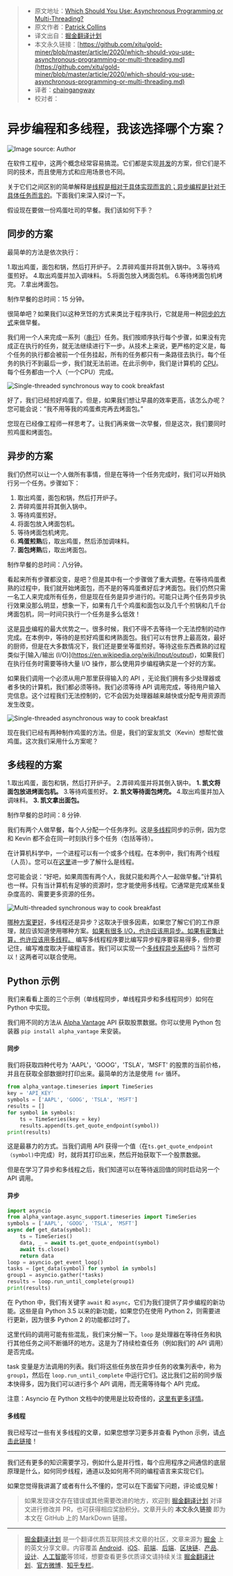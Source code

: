 > * 原文地址：[Which Should You Use: Asynchronous Programming or Multi-Threading?](https://medium.com/better-programming/which-should-you-use-asynchronous-programming-or-multi-threading-7435ec9adc8e)
> * 原文作者：[Patrick Collins](https://medium.com/@patrick.collins_58673)
> * 译文出自：[掘金翻译计划](https://github.com/xitu/gold-miner)
> * 本文永久链接：[https://github.com/xitu/gold-miner/blob/master/article/2020/which-should-you-use-asynchronous-programming-or-multi-threading.md](https://github.com/xitu/gold-miner/blob/master/article/2020/which-should-you-use-asynchronous-programming-or-multi-threading.md)
> * 译者：[chaingangway](https://github.com/chaingangway)
> * 校对者：

# 异步编程和多线程，我该选择哪个方案？

![Image source: Author](https://cdn-images-1.medium.com/max/4608/1*G-JcOwcbJfFe70evn2FoNA.png)

在软件工程中，这两个概念经常容易搞混。它们都是实现[并发](https://en.wikipedia.org/wiki/Concurrency_(computer_science))的方案，但它们是不同的技术，而且使用方式和应用场景也不同。

关于它们之间区别的简单解释是[线程是相对于具体实现而言的；异步编程是针对于具体任务而言的](https://stackoverflow.com/questions/34680985/what-is-the-difference-between-asynchronous-programming-and-multithreading)。下面我们来深入探讨一下。

假设现在要做一份鸡蛋吐司的早餐。我们该如何下手？

## 同步的方案

最简单的方法是依次执行：

1.取出鸡蛋，面包和锅，然后打开炉子。
2.弄碎鸡蛋并将其倒入锅中。
3.等待鸡蛋煎好。
4.取出鸡蛋并加入调味料。
5.将面包放入烤面包机。
6.等待烤面包机烤完。
7.拿出烤面包。

制作早餐的总时间：15 分钟。

很简单吧？如果我们以这种烹饪的方式来类比于程序执行，它就是用一种[同步的方式](https://stackoverflow.com/questions/748175/asynchronous-vs-synchronous-execution-what-does-it-really-mean)来做早餐。

我们用一个人来完成一系列（[串行](https://en.wikipedia.org/wiki/Serialism)）任务。我们按顺序执行每个步骤，如果没有完成正在执行的任务，就无法继续进行下一步。从技术上来说，更严格的定义是，每个任务的执行都会被前一个任务挂起，所有的任务都只有一条路径去执行。每个任务的执行不到最后一步，我们就无法前进。在此示例中，我们是计算机的 [CPU](https://en.wikipedia.org/wiki/Central_processing_unit)。每个任务都由一个人（一个CPU）完成。

![Single-threaded synchronous way to cook breakfast](https://cdn-images-1.medium.com/max/4608/1*tqb0_sHBGF4TlSWPDY7j7w.png)

好了，我们已经煎好鸡蛋了。但是，如果我们想让早晨的效率更高，该怎么办呢？您可能会说：“我不用等我的鸡蛋煮完再去烤面包。”

您现在已经像工程师一样思考了。让我们再来做一次早餐，但是这次，我们要同时煎鸡蛋和烤面包。

## 异步的方案

我们仍然可以让一个人做所有事情，但是在等待一个任务完成时，我们可以开始执行另一个任务。步骤如下：

1. 取出鸡蛋，面包和锅，然后打开炉子。
2. 弄碎鸡蛋并将其倒入锅中。
3. 等待鸡蛋煎好。
4. 将面包放入烤面包机。
5. 等待烤面包机烤完。
6. **鸡蛋煎熟**后，取出鸡蛋，然后添加调味料。
7. **面包烤熟**后，取出烤面包。

制作早餐的总时间：八分钟。

看起来所有步骤都没变，是吧？但是其中有一个步骤做了重大调整。在等待鸡蛋煮熟的过程中，我们就开始烤面包，而不是的等鸡蛋煮好后才烤面包。我们仍然只需一名工人来完成所有任务，但是现在任务是异步进行的。可能只让两个任务异步执行效果没那么明显，想象一下，如果有几千个鸡蛋和面包以及几千个煎锅和几千台烤面包机，同一时间只执行一个任务是多么低效！

这是[异步](https://en.wikipedia.org/wiki/Asynchrony_(computer_programming))编程的最大优势之一。很多时候，我们不得不去等待一个无法控制的动作完成。在本例中，等待的是煎好鸡蛋和烤熟面包。我们可以有世界上最高效，最好的厨师，但是在大多数情况下，我们还是要坐等蛋煎好。等待这些东西煮熟的过程类似于[输入/输出 (I/O)](https://en.wikipedia.org/wiki/Input/output)，如果我们在执行任务时需要等待大量 I/O 操作，那么使用异步编程确实是一个好的方案。

如果我们调用一个必须从用户那里获得输入的 API ，无论我们拥有多少处理器或者多快的计算机，我们都必须等待。我们必须等待 API 调用完成，等待用户输入完信息。这个过程我们无法控制的，它不会因为处理器越来越快或分配专用资源而发生改变。

![Single-threaded asynchronous way to cook breakfast](https://cdn-images-1.medium.com/max/4608/1*WXtQa9WJYl96TjkCB2Fu9w.png)

现在我们已经有两种制作鸡蛋的方法。但是，我们的室友凯文（Kevin）想帮忙做鸡蛋。这次我们采用什么方案呢？

## 多线程的方案

1.取出鸡蛋，面包和锅，然后打开炉子。
2.弄碎鸡蛋并将其倒入锅中。 **1. 凯文将面包放进烤面包机。**
3.等待鸡蛋煎好。 **2. 凯文等待面包烤完。**
4.取出鸡蛋并加入调味料。 **3. 凯文拿出面包。**

制作早餐的总时间：8 分钟.

我们有两个人做早餐，每个人分配一个任务序列。这是[多线程](https://en.wikipedia.org/wiki/Multithreading_(computer_architecture))同步的示例，因为您和 Kevin 都不会在同一时刻执行多个任务（包括等待）。

在计算机科学中，一个进程可以有一个或多个线程。在本例中，我们有两个线程（人员）。您可以在[这里](https://www.computerhope.com/jargon/t/thread.htm)进一步了解什么是线程。

您可能会说：“好吧，如果周围有两个人，我就只能和两个人一起做早餐。”计算机也一样。只有当计算机有足够的资源时，您才能使用多线程。它通常是完成某些复杂度高的、需要更多资源的任务。

![Multi-threaded synchronous way to cook breakfast](https://cdn-images-1.medium.com/max/4608/1*qQOr-cdzcg2S3bqQLMjcvg.png)

[哪种方案更好](https://www.quora.com/What-is-the-difference-between-asynchronous-programming-and-multi-threading)，多线程还是异步？这取决于很多因素，如果您了解它们的工作原理，就应该知道使用哪种方案。[如果有很多 I/O，也许应该用异步。如果有密集计算，也许应该用多线程。](https://stackify.com/when-to-use-asynchronous-programming/) 编写多线程程序要比编写异步程序要容易得多，但你要记住，编写难度取决于编程语言。我们可以实现一个[多线程异步系统](https://codewala.net/2015/07/29/concurrency-vs-multi-threading-vs-asynchronous-programming-explained/)吗？当然可以！这两者可以联合使用。

## Python 示例

我们来看看上面的三个示例（单线程同步，单线程异步和多线程同步）如何在Python 中实现。

我们用不同的方法从 [Alpha Vantage](https://www.alphavantage.co/) API 获取股票数据。你可以使用 Python 包装器 `pip install alpha_vantage` 来安装。

#### 同步

我们将获取四种代号为 'AAPL'，'GOOG'，'TSLA'，'MSFT' 的股票的当前价格，并且在获取全部数据时打印出来。最简单的方法是使用 `for` 循环。

```Python
from alpha_vantage.timeseries import TimeSeries
key = 'API_KEY'
symbols = ['AAPL', 'GOOG', 'TSLA', 'MSFT']
results = []
for symbol in symbols:
    ts = TimeSeries(key = key)
    results.append(ts.get_quote_endpoint(symbol))
print(results)
```

这是最暴力的方式。当我们调用 API 获得一个值（在`ts.get_quote_endpoint（symbol)`中完成）时，就将其打印出来，然后开始获取下一个股票数据。

但是在学习了异步和多线程之后，我们知道可以在等待返回值的同时启动另一个 API 调用。

#### 异步

```Python
import asyncio
from alpha_vantage.async_support.timeseries import TimeSeries
symbols = ['AAPL', 'GOOG', 'TSLA', 'MSFT']
async def get_data(symbol):
    ts = TimeSeries()
    data, _ = await ts.get_quote_endpoint(symbol)
    await ts.close()
    return data
loop = asyncio.get_event_loop()
tasks = [get_data(symbol) for symbol in symbols]
group1 = asyncio.gather(*tasks)
results = loop.run_until_complete(group1)
print(results)
```

在 Python 中，我们有关键字 `await` 和 `async`，它们为我们提供了异步编程的新功能。这些是自 Python 3.5 以来的新功能，如果您仍在使用 Python 2，则需要进行更新，因为很多 Python 2 的功能都过时了。

这里代码的调用可能有些混乱，我们来分解一下。`loop` 是处理器在等待任务和执行其他任务之间不断循环的地方。这是为了持续检查任务（例如我们的 API 调用）是否完成。

task 变量是方法调用的列表。我们将这些任务放在异步任务的收集列表中，称为 `group1`，然后在 `loop.run_until_complete` 中运行它们。这比我们之前的同步版本快得多，因为我们可以进行多个 API 调用，而无需等待每个 API 完成。

注意：Asyncio 在 Python 文档中的使用是比较奇怪的，[这里有更多详情](https://stackoverflow.com/questions/47518874/how-do-i-run-python-asyncio-code-in-a-jupyter-notebook)。

#### 多线程

我已经写过一些有关多线程的文章，如果您想学习更多并查看 Python 示例，请[点击此链接](https://medium.com/alpha-vantage/data-is-taking-to-long-to-get-back-d48e3bf8f59b)！

---

我们还有更多的知识需要学习，例如什么是并行性，每个应用程序之间通信的底层原理是什么，如何同步线程，通道以及如何用不同的编程语言来实现它们。

如果您觉得我讲漏了或者有什么不懂的，您可以在下面留下问题，评论或见解！

> 如果发现译文存在错误或其他需要改进的地方，欢迎到 [掘金翻译计划](https://github.com/xitu/gold-miner) 对译文进行修改并 PR，也可获得相应奖励积分。文章开头的 **本文永久链接** 即为本文在 GitHub 上的 MarkDown 链接。

---

> [掘金翻译计划](https://github.com/xitu/gold-miner) 是一个翻译优质互联网技术文章的社区，文章来源为 [掘金](https://juejin.im) 上的英文分享文章。内容覆盖 [Android](https://github.com/xitu/gold-miner#android)、[iOS](https://github.com/xitu/gold-miner#ios)、[前端](https://github.com/xitu/gold-miner#前端)、[后端](https://github.com/xitu/gold-miner#后端)、[区块链](https://github.com/xitu/gold-miner#区块链)、[产品](https://github.com/xitu/gold-miner#产品)、[设计](https://github.com/xitu/gold-miner#设计)、[人工智能](https://github.com/xitu/gold-miner#人工智能)等领域，想要查看更多优质译文请持续关注 [掘金翻译计划](https://github.com/xitu/gold-miner)、[官方微博](http://weibo.com/juejinfanyi)、[知乎专栏](https://zhuanlan.zhihu.com/juejinfanyi)。
